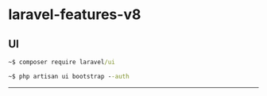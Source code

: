 # laravel-features-v8

## UI

```cmd
~$ composer require laravel/ui
```

```cmd
~$ php artisan ui bootstrap --auth
```

---
